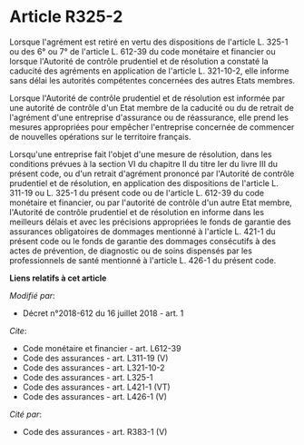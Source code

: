 # Article R325-2

Lorsque l'agrément est retiré en vertu des dispositions de l'article L. 325-1 ou des 6° ou 7° de l'article L. 612-39 du code
monétaire et financier ou lorsque l'Autorité de contrôle prudentiel et de résolution a constaté la caducité des agréments en
application de l'article L. 321-10-2, elle informe sans délai les autorités compétentes concernées des autres Etats membres. 

Lorsque l'Autorité de contrôle prudentiel et de résolution est informée par une autorité de contrôle d'un Etat membre de la
caducité ou du de retrait de l'agrément d'une entreprise d'assurance ou de réassurance, elle prend les mesures appropriées
pour empêcher l'entreprise concernée de commencer de nouvelles opérations sur le territoire français. 

Lorsqu'une entreprise fait l'objet d'une mesure de résolution, dans les conditions prévues à la section VI du chapitre II du
titre Ier du livre III du présent code, ou d'un retrait d'agrément prononcé par l'Autorité de contrôle prudentiel et de
résolution, en application des dispositions de l'article L. 311-19 ou L. 325-1 du présent code ou de l'article L. 612-39 du
code monétaire et financier, ou par l'autorité de contrôle d'un autre Etat membre, l'Autorité de contrôle prudentiel et de
résolution en informe dans les meilleurs délais et avec les précisions appropriées le fonds de garantie des assurances
obligatoires de dommages mentionné à l'article L. 421-1 du présent code ou le fonds de garantie des dommages consécutifs à
des actes de prévention, de diagnostic ou de soins dispensés par les professionnels de santé mentionné à l'article L. 426-1
du présent code.

**Liens relatifs à cet article**

_Modifié par_:

  - Décret n°2018-612 du 16 juillet 2018 - art. 1

_Cite_:

  - Code monétaire et financier - art. L612-39
  - Code des assurances - art. L311-19 (V)
  - Code des assurances - art. L321-10-2
  - Code des assurances - art. L325-1
  - Code des assurances - art. L421-1 (VT)
  - Code des assurances - art. L426-1 (V)

_Cité par_:

  - Code des assurances - art. R383-1 (V)

